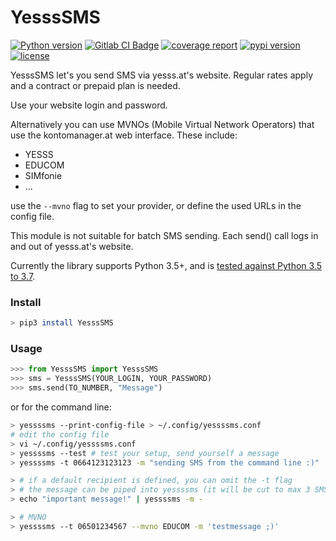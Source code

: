 # YesssSMS

[![Python version](https://img.shields.io/pypi/pyversions/yessssms.svg)](https://gitlab.com/flowolf/yessssms) [![Gitlab CI Badge](https://gitlab.com/flowolf/yessssms/badges/master/pipeline.svg)](https://gitlab.com/flowolf/yessssms/pipelines) [![coverage report](https://gitlab.com/flowolf/yessssms/badges/master/coverage.svg)](https://gitlab.com/flowolf/yessssms/commits/master) [![pypi version](https://img.shields.io/pypi/v/yessssms.svg?color=blue)](https://pypi.org/project/yessssms) [![license](https://img.shields.io/pypi/l/yessssms.svg)](https://gitlab.com/flowolf/yessssms/blob/master/LICENSE.txt)

YesssSMS let's you send SMS via yesss.at's website. Regular rates apply and a
contract or prepaid plan is needed.

Use your website login and password.

Alternatively you can use MVNOs (Mobile Virtual Network Operators) that use the kontomanager.at web interface.
These include: 
* YESSS
* EDUCOM
* SIMfonie
* ...

use the `--mvno` flag to set your provider, or define the used URLs in the config file.


This module is not suitable for batch SMS sending.
Each send() call logs in and out of yesss.at's website.

Currently the library supports Python 3.5+, and is [tested against Python 3.5 to 3.7](https://gitlab.com/flowolf/yessssms/-/jobs).

### Install
```bash
> pip3 install YesssSMS
```
### Usage
```python
>>> from YesssSMS import YesssSMS
>>> sms = YesssSMS(YOUR_LOGIN, YOUR_PASSWORD)
>>> sms.send(TO_NUMBER, "Message")
```
or for the command line:
```bash
> yessssms --print-config-file > ~/.config/yessssms.conf
# edit the config file
> vi ~/.config/yessssms.conf
> yessssms --test # test your setup, send yourself a message
> yessssms -t 0664123123123 -m "sending SMS from the command line :)"

> # if a default recipient is defined, you can omit the -t flag
> # the message can be piped into yessssms (it will be cut to max 3 SMS, 3*160 chars)
> echo "important message!" | yessssms -m -

> # MVNO
> yessssms --t 06501234567 --mvno EDUCOM -m 'testmessage ;)'

```

